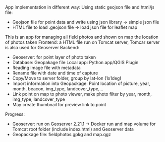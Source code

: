 App implementation in different way: Using static geojson file and html/js file:
- Geojson file for point data and write using json library -> simple json file
- HTML file to load .geojson file -> load json file for leaflet map


This is an app for managing all field photos and shown on map the location of photos taken
Frontend: a HTML file run on Tomcat server, Tomcar server is also used for Geoserver
Backend:
  - Geoserver: for point layer of photo taken
  - Database: Geopakage file
Local app: Python app/QGIS Plugin
  - Reading image file with metadata
  - Rename file with date and time of capture
  - Copy/Move to server folder, group by lat-lon (1x1deg)
  - Import information into Geopackage: Point location of picture, year, month, beacon, img_type, landcover_type,...
  - Link point on map to photo viewer, make photo filter by year, month, img_type, landcover_type
  - May create thumbnail for preview link to point

Progress:
- Geoserver: run on Geoserver 2.21.1 -> Docker run and map volume for Tomcat root folder (include index.html) and Geoserver data
- Geopackage file: fieldphotos.gpkg and map.qgz
